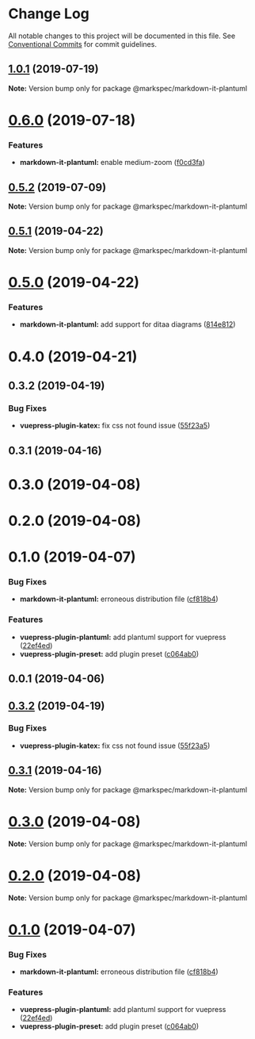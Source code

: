 # Change Log

All notable changes to this project will be documented in this file.
See [Conventional Commits](https://conventionalcommits.org) for commit guidelines.

## [1.0.1](https://github.com/stasson/markspec/compare/@markspec/markdown-it-plantuml@1.0.0...@markspec/markdown-it-plantuml@1.0.1) (2019-07-19)

**Note:** Version bump only for package @markspec/markdown-it-plantuml





# [0.6.0](https://github.com/stasson/markspec/compare/@markspec/markdown-it-plantuml@0.5.2...@markspec/markdown-it-plantuml@0.6.0) (2019-07-18)


### Features

* **markdown-it-plantuml:** enable medium-zoom ([f0cd3fa](https://github.com/stasson/markspec/commit/f0cd3fa))





## [0.5.2](https://github.com/stasson/markspec/compare/@markspec/markdown-it-plantuml@0.5.1...@markspec/markdown-it-plantuml@0.5.2) (2019-07-09)

**Note:** Version bump only for package @markspec/markdown-it-plantuml





## [0.5.1](https://github.com/stasson/markspec/compare/@markspec/markdown-it-plantuml@0.5.0...@markspec/markdown-it-plantuml@0.5.1) (2019-04-22)

**Note:** Version bump only for package @markspec/markdown-it-plantuml





# [0.5.0](https://github.com/stasson/markspec/compare/@markspec/markdown-it-plantuml@0.4.0...@markspec/markdown-it-plantuml@0.5.0) (2019-04-22)


### Features

* **markdown-it-plantuml:** add support for ditaa diagrams ([814e812](https://github.com/stasson/markspec/commit/814e812))





# 0.4.0 (2019-04-21)



## 0.3.2 (2019-04-19)


### Bug Fixes

* **vuepress-plugin-katex:** fix css not found issue ([55f23a5](https://github.com/stasson/markspec/commit/55f23a5))



## 0.3.1 (2019-04-16)



# 0.3.0 (2019-04-08)



# 0.2.0 (2019-04-08)



# 0.1.0 (2019-04-07)


### Bug Fixes

* **markdown-it-plantuml:** erroneous distribution file ([cf818b4](https://github.com/stasson/markspec/commit/cf818b4))


### Features

* **vuepress-plugin-plantuml:** add plantuml support for vuepress ([22ef4ed](https://github.com/stasson/markspec/commit/22ef4ed))
* **vuepress-plugin-preset:** add plugin preset ([c064ab0](https://github.com/stasson/markspec/commit/c064ab0))



## 0.0.1 (2019-04-06)





## [0.3.2](https://github.com/stasson/markspec/compare/v0.3.1...v0.3.2) (2019-04-19)


### Bug Fixes

* **vuepress-plugin-katex:** fix css not found issue ([55f23a5](https://github.com/stasson/markspec/commit/55f23a5))





## [0.3.1](https://github.com/stasson/markspec/compare/v0.3.0...v0.3.1) (2019-04-16)

**Note:** Version bump only for package @markspec/markdown-it-plantuml





# [0.3.0](https://github.com/stasson/markspec/compare/v0.2.0...v0.3.0) (2019-04-08)

**Note:** Version bump only for package @markspec/markdown-it-plantuml





# [0.2.0](https://github.com/stasson/markspec/compare/v0.1.0...v0.2.0) (2019-04-08)

**Note:** Version bump only for package @markspec/markdown-it-plantuml





# [0.1.0](https://github.com/stasson/markspec/compare/v0.0.1...v0.1.0) (2019-04-07)


### Bug Fixes

* **markdown-it-plantuml:** erroneous distribution file ([cf818b4](https://github.com/stasson/markspec/commit/cf818b4))


### Features

* **vuepress-plugin-plantuml:** add plantuml support for vuepress ([22ef4ed](https://github.com/stasson/markspec/commit/22ef4ed))
* **vuepress-plugin-preset:** add plugin preset ([c064ab0](https://github.com/stasson/markspec/commit/c064ab0))
